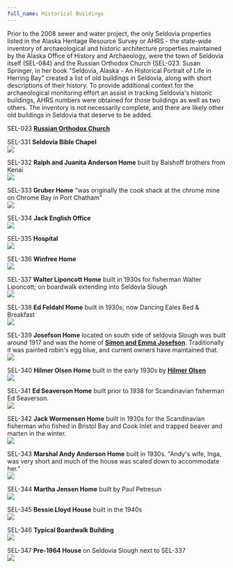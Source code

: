 ```yaml
---
full_name: Historical Buildings
---
```

Prior to  the 2008 sewer and water project, the only Seldovia properties listed in the Alaska Heritage Resource Survey or AHRS - the state-wide inventory of archaeological and historic architecture properties maintained by the Alaska Office of History and Archaeology, were the town of Seldovia itself (SEL-084) and the Russian Orthodox Church (SEL-023.  Susan Springer, in her book "Seldovia, Alaska - An Historical Portrait of Life in Herring Bay" created a list of old buildings in Seldovia, along with short descriptions of their history. To provide additional context for the archaeological monitoring effort an assist in tracking Seldovia's historic buildings, AHRS numbers were obtained for those buildings as well as two others.  The inventory is not necessarily complete, and there are likely other old buildings in Seldovia that deserve to be added.

SEL-023 [**Russian Orthodox Church**](../resources/st-nicholas-church.md)  

SEL-331 **Seldovia Bible Chapel**  
![](../assets/images/Seldovia_Bible_Chapel.jpg)

SEL-332 **Ralph and Juanita Anderson Home** built by Baishoff brothers from Kenai  
![](../assets/images/Andy_Anderson_Home_1930.jpg)

SEL-333 **Gruber Home** "was originally the cook shack at the chrome mine on Chrome Bay in Port Chatham"  
![](../assets/images/Gruber_Home.jpg)

SEL-334 **Jack English Office**  
![](../assets/images/Jack_English_Office.jpg)

SEL-335 **Hospital**  
![](../assets/images/Hospital_Willard_Home.jpg)

SEL-336 **Winfree Home**  
![](../assets/images/Winfree_Home.jpeg)

SEL-337 **Walter Liponcott Home** built in 1930s for fisherman Walter Liponcott; on boardwalk extending into Seldovia Slough  
![](../assets/images/Walt_Sachiko_House1.jpg)

SEL-338 **Ed Feldahl Home** built in 1930s; now Dancing Eales Bed & Breakfast  
![](../assets/images/Dancing_Eagles.jpg)

SEL-339 **Josefson Home** located on south side of seldovia Slough was built around 1917 and was the home of [**Simon and Emma Josefson**](..people/Josefsen_Simon_F.md). Traditionally it was painted robin's egg blue, and current owners have maintained that.  
![](../assets/images/Simon_Josefson_House.jpg)

SEL-340 **Hilmer Olsen Home** built in the early 1930s by [**Hilmer Olsen**](../people/Olsen_Hilmar.md)  
![](../assets/images/Hilmer_Olsen_Home.jpg)

SEL-341 **Ed Seaverson Home** built prior to 1938 for Scandinavian fisherman Ed Seaverson.  
![](../assets/images/Ed_Seaverson_Home.jpg)

SEL-342 **Jack Wormensen Home** built in 1930s for the Scandinavian fisherman who fished in Bristol Bay and Cook Inlet and trapped beaver and marten in the winter.  
![](../assets/images/Jack_Wormensen_Home.jpg)

SEL-343 **Marshal Andy Anderson Home** built in 1930s. "Andy's wife, Inga, was very short and much of the house was scaled down to accommodate her."  
![](../assets/images/Andy_Anderson_Home_1930.jpg)

SEL-344 **Martha Jensen Home** built by Paul Petresun  
![](../assets/images/Martha_Jensen_Home.jpg)

SEL-345 **Bessie Lloyd House** built in the 1940s  
![](../assets/images/Bessie_Lloyd_Home.jpg)

SEL-346 **Typical Boardwalk Building**  
![](../assets/images/Boardwalk_Building.jpg)

SEL-347 **Pre-1964 House** on Seldovia Slough next to SEL-337  
![](../assets/images/Walts_Blue_House.jpg)

